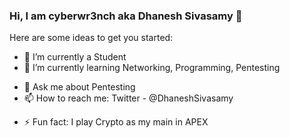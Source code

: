 ### Hi, I am cyberwr3nch aka Dhanesh Sivasamy 👋


Here are some ideas to get you started:

- 🔭 I’m currently a Student
- 🌱 I’m currently learning Networking, Programming, Pentesting
<!--- 👯 I’m looking to collaborate on ... 
- 🤔 I’m looking for help with ...-->
- 💬 Ask me about Pentesting 
- 📫 How to reach me: Twitter - @DhaneshSivasamy
<!-- 😄 Pronouns: ...-->
- ⚡ Fun fact: I play Crypto as my main in APEX
